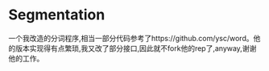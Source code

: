 # Segmentation 

一个我改造的分词程序,相当一部分代码参考了https://github.com/ysc/word。他的版本实现得有点繁琐,我又改了部分接口,因此就不fork他的rep了,anyway,谢谢他的工作。

